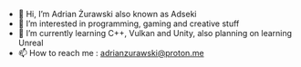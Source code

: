 - 👋 Hi, I’m Adrian Żurawski also known as Adseki
- 👀 I’m interested in programming, gaming and creative stuff
- 🌱 I’m currently learning C++, Vulkan and Unity, also planning on learning Unreal
- 📫 How to reach me : adrianzurawski@proton.me

<!---
Adsekiii/Adsekiii is a ✨ special ✨ repository because its `README.md` (this file) appears on your GitHub profile.
You can click the Preview link to take a look at your changes.
--->
